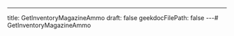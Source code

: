---
title: GetInventoryMagazineAmmo
draft: false
geekdocFilePath: false
---# GetInventoryMagazineAmmo